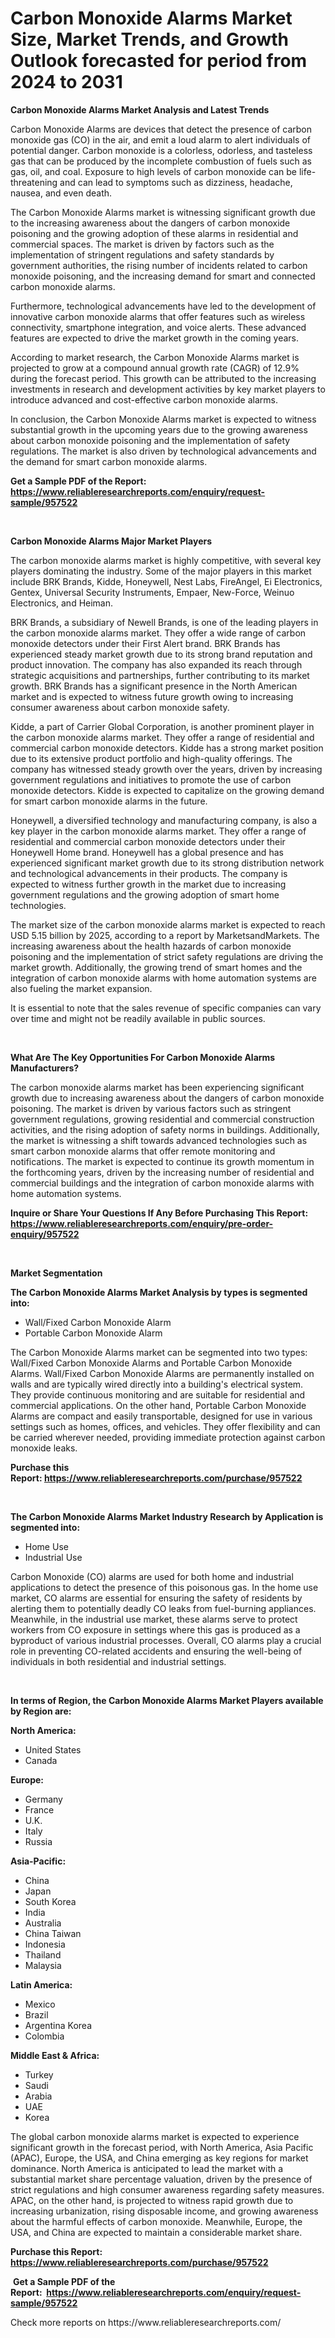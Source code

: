 <p><h1>Carbon Monoxide Alarms Market Size, Market Trends, and Growth Outlook forecasted for period from 2024 to 2031</h1></p><p><strong>Carbon Monoxide Alarms Market Analysis and Latest Trends</strong></p>
<p><p>Carbon Monoxide Alarms are devices that detect the presence of carbon monoxide gas (CO) in the air, and emit a loud alarm to alert individuals of potential danger. Carbon monoxide is a colorless, odorless, and tasteless gas that can be produced by the incomplete combustion of fuels such as gas, oil, and coal. Exposure to high levels of carbon monoxide can be life-threatening and can lead to symptoms such as dizziness, headache, nausea, and even death.</p><p>The Carbon Monoxide Alarms market is witnessing significant growth due to the increasing awareness about the dangers of carbon monoxide poisoning and the growing adoption of these alarms in residential and commercial spaces. The market is driven by factors such as the implementation of stringent regulations and safety standards by government authorities, the rising number of incidents related to carbon monoxide poisoning, and the increasing demand for smart and connected carbon monoxide alarms.</p><p>Furthermore, technological advancements have led to the development of innovative carbon monoxide alarms that offer features such as wireless connectivity, smartphone integration, and voice alerts. These advanced features are expected to drive the market growth in the coming years.</p><p>According to market research, the Carbon Monoxide Alarms market is projected to grow at a compound annual growth rate (CAGR) of 12.9% during the forecast period. This growth can be attributed to the increasing investments in research and development activities by key market players to introduce advanced and cost-effective carbon monoxide alarms.</p><p>In conclusion, the Carbon Monoxide Alarms market is expected to witness substantial growth in the upcoming years due to the growing awareness about carbon monoxide poisoning and the implementation of safety regulations. The market is also driven by technological advancements and the demand for smart carbon monoxide alarms.</p></p>
<p><strong>Get a Sample PDF of the Report:&nbsp; <a href="https://www.reliableresearchreports.com/enquiry/request-sample/957522">https://www.reliableresearchreports.com/enquiry/request-sample/957522</a></strong></p>
<p>&nbsp;</p>
<p><strong>Carbon Monoxide Alarms Major Market Players</strong></p>
<p><p>The carbon monoxide alarms market is highly competitive, with several key players dominating the industry. Some of the major players in this market include BRK Brands, Kidde, Honeywell, Nest Labs, FireAngel, Ei Electronics, Gentex, Universal Security Instruments, Empaer, New-Force, Weinuo Electronics, and Heiman.</p><p>BRK Brands, a subsidiary of Newell Brands, is one of the leading players in the carbon monoxide alarms market. They offer a wide range of carbon monoxide detectors under their First Alert brand. BRK Brands has experienced steady market growth due to its strong brand reputation and product innovation. The company has also expanded its reach through strategic acquisitions and partnerships, further contributing to its market growth. BRK Brands has a significant presence in the North American market and is expected to witness future growth owing to increasing consumer awareness about carbon monoxide safety.</p><p>Kidde, a part of Carrier Global Corporation, is another prominent player in the carbon monoxide alarms market. They offer a range of residential and commercial carbon monoxide detectors. Kidde has a strong market position due to its extensive product portfolio and high-quality offerings. The company has witnessed steady growth over the years, driven by increasing government regulations and initiatives to promote the use of carbon monoxide detectors. Kidde is expected to capitalize on the growing demand for smart carbon monoxide alarms in the future.</p><p>Honeywell, a diversified technology and manufacturing company, is also a key player in the carbon monoxide alarms market. They offer a range of residential and commercial carbon monoxide detectors under their Honeywell Home brand. Honeywell has a global presence and has experienced significant market growth due to its strong distribution network and technological advancements in their products. The company is expected to witness further growth in the market due to increasing government regulations and the growing adoption of smart home technologies.</p><p>The market size of the carbon monoxide alarms market is expected to reach USD 5.15 billion by 2025, according to a report by MarketsandMarkets. The increasing awareness about the health hazards of carbon monoxide poisoning and the implementation of strict safety regulations are driving the market growth. Additionally, the growing trend of smart homes and the integration of carbon monoxide alarms with home automation systems are also fueling the market expansion.</p><p>It is essential to note that the sales revenue of specific companies can vary over time and might not be readily available in public sources.</p></p>
<p>&nbsp;</p>
<p><strong>What Are The Key Opportunities For Carbon Monoxide Alarms Manufacturers?</strong></p>
<p><p>The carbon monoxide alarms market has been experiencing significant growth due to increasing awareness about the dangers of carbon monoxide poisoning. The market is driven by various factors such as stringent government regulations, growing residential and commercial construction activities, and the rising adoption of safety norms in buildings. Additionally, the market is witnessing a shift towards advanced technologies such as smart carbon monoxide alarms that offer remote monitoring and notifications. The market is expected to continue its growth momentum in the forthcoming years, driven by the increasing number of residential and commercial buildings and the integration of carbon monoxide alarms with home automation systems.</p></p>
<p><strong>Inquire or Share Your Questions If Any Before Purchasing This Report: <a href="https://www.reliableresearchreports.com/enquiry/pre-order-enquiry/957522">https://www.reliableresearchreports.com/enquiry/pre-order-enquiry/957522</a></strong></p>
<p>&nbsp;</p>
<p><strong>Market Segmentation</strong></p>
<p><strong>The Carbon Monoxide Alarms Market Analysis by types is segmented into:</strong></p>
<p><ul><li>Wall/Fixed Carbon Monoxide Alarm</li><li>Portable Carbon Monoxide Alarm</li></ul></p>
<p><p>The Carbon Monoxide Alarms market can be segmented into two types: Wall/Fixed Carbon Monoxide Alarms and Portable Carbon Monoxide Alarms. Wall/Fixed Carbon Monoxide Alarms are permanently installed on walls and are typically wired directly into a building's electrical system. They provide continuous monitoring and are suitable for residential and commercial applications. On the other hand, Portable Carbon Monoxide Alarms are compact and easily transportable, designed for use in various settings such as homes, offices, and vehicles. They offer flexibility and can be carried wherever needed, providing immediate protection against carbon monoxide leaks.</p></p>
<p><strong>Purchase this Report:&nbsp;<a href="https://www.reliableresearchreports.com/purchase/957522">https://www.reliableresearchreports.com/purchase/957522</a></strong></p>
<p>&nbsp;</p>
<p><strong>The Carbon Monoxide Alarms Market Industry Research by Application is segmented into:</strong></p>
<p><ul><li>Home Use</li><li>Industrial Use</li></ul></p>
<p><p>Carbon Monoxide (CO) alarms are used for both home and industrial applications to detect the presence of this poisonous gas. In the home use market, CO alarms are essential for ensuring the safety of residents by alerting them to potentially deadly CO leaks from fuel-burning appliances. Meanwhile, in the industrial use market, these alarms serve to protect workers from CO exposure in settings where this gas is produced as a byproduct of various industrial processes. Overall, CO alarms play a crucial role in preventing CO-related accidents and ensuring the well-being of individuals in both residential and industrial settings.</p></p>
<p>&nbsp;</p>
<p><strong>In terms of Region, the Carbon Monoxide Alarms Market Players available by Region are:</strong></p>
<p>
    <p> <strong> North America: </strong>
        <ul>
            <li>United States</li>
            <li>Canada</li>
        </ul>
        </p> 
    <p> <strong> Europe: </strong>
        <ul>
            <li>Germany</li>
            <li>France</li>
            <li>U.K.</li>
            <li>Italy</li>
            <li>Russia</li>
        </ul>
        </p> 
    <p> <strong> Asia-Pacific: </strong>
        <ul>
            <li>China</li>
            <li>Japan</li>
            <li>South Korea</li>
            <li>India</li>
            <li>Australia</li>
            <li>China Taiwan</li>
            <li>Indonesia</li>
            <li>Thailand</li>
            <li>Malaysia</li>
        </ul>
        </p> 
    <p> <strong> Latin America: </strong>
        <ul>
            <li>Mexico</li>
            <li>Brazil</li>
            <li>Argentina Korea</li>
            <li>Colombia</li>
        </ul>
        </p> 
    <p> <strong> Middle East & Africa: </strong>
        <ul>
            <li>Turkey</li>
            <li>Saudi</li>
            <li>Arabia</li>
            <li>UAE</li>
            <li>Korea</li>
        </ul>
    </p>
    </p>
<p><p>The global carbon monoxide alarms market is expected to experience significant growth in the forecast period, with North America, Asia Pacific (APAC), Europe, the USA, and China emerging as key regions for market dominance. North America is anticipated to lead the market with a substantial market share percentage valuation, driven by the presence of strict regulations and high consumer awareness regarding safety measures. APAC, on the other hand, is projected to witness rapid growth due to increasing urbanization, rising disposable income, and growing awareness about the harmful effects of carbon monoxide. Meanwhile, Europe, the USA, and China are expected to maintain a considerable market share.</p></p>
<p><strong>Purchase this Report: <a href="https://www.reliableresearchreports.com/purchase/957522">https://www.reliableresearchreports.com/purchase/957522</a></strong></p>
<p>&nbsp;<strong>Get a Sample PDF of the Report:&nbsp;&nbsp;<a href="https://www.reliableresearchreports.com/enquiry/request-sample/957522">https://www.reliableresearchreports.com/enquiry/request-sample/957522</a></strong></p>
<p><strong></strong></p>
<p>Check more reports on https://www.reliableresearchreports.com/</p>